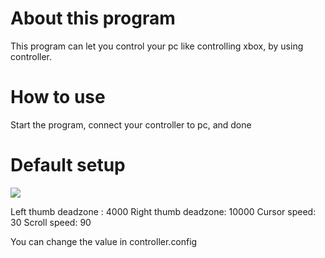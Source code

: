 About this program
==========================
This program can let you control your pc like controlling xbox, by using controller. 

How to use
===========================
Start the program, connect your controller to pc, and done 

Default setup
===========================
<img src="https://github.com/jm7meme/Simple-C-program/blob/main/Control%20pc%20with%20controller/controllerbutton.png?raw=true" />

Left thumb deadzone : 4000 
Right thumb deadzone: 10000
Cursor speed: 30
Scroll speed: 90

You can change the value in controller.config
